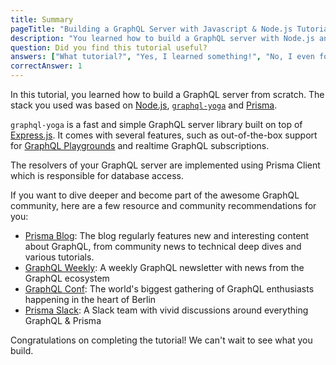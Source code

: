 ```yaml
---
title: Summary
pageTitle: "Building a GraphQL Server with Javascript & Node.js Tutorial"
description: "You learned how to build a GraphQL server with Node.js and best practices for filters, authentication, pagination and subscriptions."
question: Did you find this tutorial useful?
answers: ["What tutorial?", "Yes, I learned something!", "No, I even forgot what I knew before!", "Fish!"]
correctAnswer: 1
---
```


In this tutorial, you learned how to build a GraphQL server from scratch. The stack you used was based on [Node.js](https://nodejs.org/en/), [`graphql-yoga`](https://github.com/prisma/graphql-yoga) and [Prisma](https://www.prisma.io/).

`graphql-yoga` is a fast and simple GraphQL server library built on top of [Express.js](https://expressjs.com/). It comes with several features, such as out-of-the-box support for [GraphQL Playgrounds](https://github.com/prisma/graphql-playground) and realtime GraphQL subscriptions.

The resolvers of your GraphQL server are implemented using Prisma Client which is responsible for database access.

If you want to dive deeper and become part of the awesome GraphQL community, here are a few resource and community recommendations for you:

- [Prisma Blog](https://prisma.io/blog): The blog regularly features new and interesting content about GraphQL, from community news to technical deep dives and various tutorials.
- [GraphQL Weekly](https://graphqlweekly.com): A weekly GraphQL newsletter with news from the GraphQL ecosystem
- [GraphQL Conf](https://www.graphqlconf.org): The world's biggest gathering of GraphQL enthusiasts happening in the heart of Berlin
- [Prisma Slack](https://slack.prisma.io): A Slack team with vivid discussions around everything GraphQL & Prisma

Congratulations on completing the tutorial! We can't wait to see what you build.
